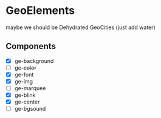 # GeoElements
maybe we should be Dehydrated GeoCities (just add water)

## Components
- [x] ge-background
- [ ] ~~ge-color~~
- [x] ge-font
- [x] ge-img
- [ ] ge-marquee
- [x] ge-blink
- [x] ge-center
- [ ] ge-bgsound
